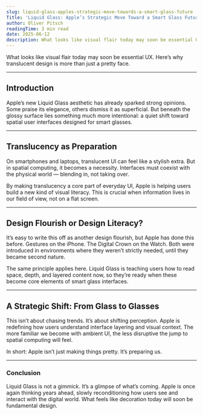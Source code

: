 ```yaml
---
slug: liquid-glass-apples-strategic-move-towards-a-smart-glass-future
Title: 'Liquid Glass: Apple’s Strategic Move Toward a Smart Glass Future'
author: Oliver Pitsch
readingTime: 3 min read
date: 2025-06-12
description: What looks like visual flair today may soon be essential UX. Here’s why translucent design is more than just a pretty face.
---
```


What looks like visual flair today may soon be essential UX. Here’s why translucent design is more than just a pretty face.

---

## Introduction

Apple’s new Liquid Glass aesthetic has already sparked strong opinions. Some praise its elegance, others dismiss it as superficial. But beneath the glossy surface lies something much more intentional: a quiet shift toward spatial user interfaces designed for smart glasses.

---

## Translucency as Preparation

On smartphones and laptops, translucent UI can feel like a stylish extra. But in spatial computing, it becomes a necessity. Interfaces must coexist with the physical world — blending in, not taking over.

By making translucency a core part of everyday UI, Apple is helping users build a new kind of visual literacy. This is crucial when information lives in our field of view, not on a flat screen.

---

## Design Flourish or Design Literacy?

It’s easy to write this off as another design flourish, but Apple has done this before. Gestures on the iPhone. The Digital Crown on the Watch. Both were introduced in environments where they weren’t strictly needed, until they became second nature.

The same principle applies here. Liquid Glass is teaching users how to read space, depth, and layered content now, so they’re ready when these become core elements of smart glass interfaces.

---

## A Strategic Shift: From Glass to Glasses

This isn’t about chasing trends. It’s about shifting perception. Apple is redefining how users understand interface layering and visual context. The more familiar we become with ambient UI, the less disruptive the jump to spatial computing will feel.

In short: Apple isn’t just making things pretty. It’s preparing us.

---

### Conclusion

Liquid Glass is not a gimmick. It’s a glimpse of what’s coming. Apple is once again thinking years ahead, slowly reconditioning how users see and interact with the digital world. What feels like decoration today will soon be fundamental design.
